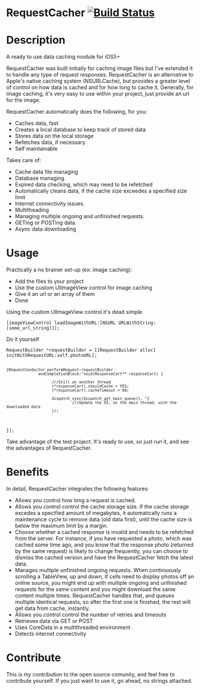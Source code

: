RequestCacher [![Build Status](https://travis-ci.org/alingorgan/RequestCacher.png)](https://travis-ci.org/alingorgan/RequestCacher)
===========

# Description

A ready to use data caching module for iOS5+

<p>RequestCacher was built initially for caching image files but I've extended it to handle any type of request responses.
RequestCacher is an alternative to Apple's native caching system (NSURLCache), but provides a greater level of control on how data is cached and for how long to cache it.
Generally, for image caching, it's very easy to use within your project, just provide an url for the image.</p>

RequestCacher automatically does the following, for you:
- Caches data, fast
- Creates a local database to keep track of stored data
- Stores data on the local storage
- Refetches data, if necessary
- Self maintainable

Takes care of:
- Cache data file managing
- Database managing
- Expired data checking, which may need to be refetched
- Automatically cleans data, if the cache size exceedes a specified size limit
- Internet connectivity issues.
- Multitheading
- Managing multiple ongoing and unfinished requests.
- GETing or POSTing data.
- Async data downloading


# Usage

Practically a no brainer set-up (ex: image caching):
- Add the files to your project
- Use the custom UIImageView control for image caching
- Give it an url or an array of them
- Done

<p>Using the custom UIImageView control it's dead simple</p>
<code>[imageViewControl loadImageWithURL:[NSURL URLWithString:[some_url_string]]];</code>

<p>Do it yourself</p>
<code>RequestBuilder *requestBuilder = [[RequestBuilder alloc] initWithRequestURL:self.photoURL];
    
    [RequestConductor performRequest:requestBuilder
                  andCompletionBlock:^void(ResponseCart** responseCart) {
                        
                        ///Still on another thread                   
                        (*responseCart).shouldCache = YES;
                        (*responseCart).cacheTimeout = 60;
       
                        dispatch_sync(dispatch_get_main_queue(), ^{
                                 ///Update the UI, on the main thread, with the downloaded data
                        });
   }]; </code>

<p>Take advantage of the test project. It's ready to use, so just run it, and see the advantages of RequestCacher.</p>
 

# Benefits

In detail, RequestCacher integrates the following features:
- Allows you control how long a request is cached. 
- Allows you control control the cache storage size. 
  If the cache storage excedes a specified amount of megabytes, it automatically runs a maintenance cycle to remove data (old data first), until the cache size is below the maximum limit by a margin.
- Choose whether a cached response is invalid and needs to be refetched from the server. For instance, if you have requested a photo, which was cached some time ago, and you know that the response photo (returned by the same request) is likely to change frequently, you can choose to dismiss the cached version and have the RequestCacher fetch the latest data.
- Manages multiple unfinished ongoing requests. When continuously scrolling a TableView, up and down, if cells need to display photos off an online source, you might end up with multiple ongoing and unfinished requests for the same content and you might download the same content multiple times. RequestCacher handles that, and queues multiple identical requests, so after the first one is finished, the rest will get data from cache, instantly.
- Allows you control control the number of retries and timeouts
- Retrieves data via GET or POST
- Uses CoreData in a multithreaded environment
- Detects internet connectivity


# Contribute

This is my contribution to the open source comunity, and feel free to contribute yourself.
If you just want to use it, go ahead, no strings attached.


